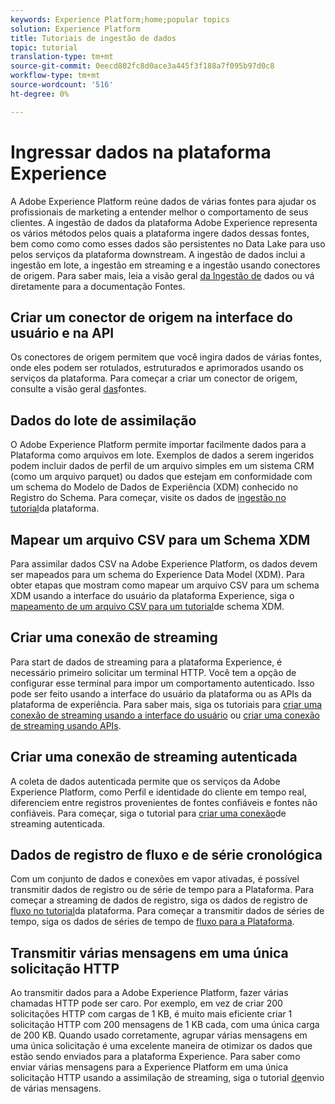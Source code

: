 ```yaml
---
keywords: Experience Platform;home;popular topics
solution: Experience Platform
title: Tutoriais de ingestão de dados
topic: tutorial
translation-type: tm+mt
source-git-commit: 0eecd802fc8d0ace3a445f3f188a7f095b97d0c8
workflow-type: tm+mt
source-wordcount: '516'
ht-degree: 0%

---
```



# Ingressar dados na plataforma Experience

A Adobe Experience Platform reúne dados de várias fontes para ajudar os profissionais de marketing a entender melhor o comportamento de seus clientes. A ingestão de dados da plataforma Adobe Experience representa os vários métodos pelos quais a plataforma ingere dados dessas fontes, bem como como como esses dados são persistentes no Data Lake para uso pelos serviços da plataforma downstream. A ingestão de dados inclui a ingestão em lote, a ingestão em streaming e a ingestão usando conectores de origem. Para saber mais, leia a visão geral [da Ingestão de](../ingestion/home.md) dados ou vá diretamente para a documentação [](../sources/home.md)Fontes.

## Criar um conector de origem na interface do usuário e na API

Os conectores de origem permitem que você ingira dados de várias fontes, onde eles podem ser rotulados, estruturados e aprimorados usando os serviços da plataforma. Para começar a criar um conector de origem, consulte a visão geral [das](../sources/home.md)fontes.

## Dados do lote de assimilação

O Adobe Experience Platform permite importar facilmente dados para a Plataforma como arquivos em lote. Exemplos de dados a serem ingeridos podem incluir dados de perfil de um arquivo simples em um sistema CRM (como um arquivo parquet) ou dados que estejam em conformidade com um schema do Modelo de Dados de Experiência (XDM) conhecido no Registro do Schema. Para começar, visite os dados de [ingestão no tutorial](../ingestion/tutorials/ingest-batch-data.md)da plataforma.

## Mapear um arquivo CSV para um Schema XDM

Para assimilar dados CSV na Adobe Experience Platform, os dados devem ser mapeados para um schema do Experience Data Model (XDM). Para obter etapas que mostram como mapear um arquivo CSV para um schema XDM usando a interface do usuário da plataforma Experience, siga o [mapeamento de um arquivo CSV para um tutorial](../ingestion/tutorials/map-a-csv-file.md)de schema XDM.

## Criar uma conexão de streaming

Para start de dados de streaming para a plataforma Experience, é necessário primeiro solicitar um terminal HTTP. Você tem a opção de configurar esse terminal para impor um comportamento autenticado. Isso pode ser feito usando a interface do usuário da plataforma ou as APIs da plataforma de experiência. Para saber mais, siga os tutoriais para [criar uma conexão de streaming usando a interface do usuário](../ingestion/tutorials/create-streaming-connection-ui.md) ou [criar uma conexão de streaming usando APIs](../ingestion/tutorials/create-streaming-connection.md).

## Criar uma conexão de streaming autenticada

A coleta de dados autenticada permite que os serviços da Adobe Experience Platform, como Perfil e identidade do cliente em tempo real, diferenciem entre registros provenientes de fontes confiáveis e fontes não confiáveis. Para começar, siga o tutorial para [criar uma conexão](../ingestion/tutorials/create-authenticated-streaming-connection.md)de streaming autenticada.

## Dados de registro de fluxo e de série cronológica

Com um conjunto de dados e conexões em vapor ativadas, é possível transmitir dados de registro ou de série de tempo para a Plataforma. Para começar a streaming de dados de registro, siga os dados de registro de [fluxo no tutorial](../ingestion/tutorials/streaming-record-data.md)da plataforma. Para começar a transmitir dados de séries de tempo, siga os dados de séries de tempo de [fluxo para a Plataforma](../ingestion/tutorials/streaming-time-series-data.md).

## Transmitir várias mensagens em uma única solicitação HTTP

Ao transmitir dados para a Adobe Experience Platform, fazer várias chamadas HTTP pode ser caro. Por exemplo, em vez de criar 200 solicitações HTTP com cargas de 1 KB, é muito mais eficiente criar 1 solicitação HTTP com 200 mensagens de 1 KB cada, com uma única carga de 200 KB. Quando usado corretamente, agrupar várias mensagens em uma única solicitação é uma excelente maneira de otimizar os dados que estão sendo enviados para a plataforma Experience. Para saber como enviar várias mensagens para a Experience Platform em uma única solicitação HTTP usando a assimilação de streaming, siga o tutorial [de](../ingestion/tutorials/streaming-multiple-messages.md)envio de várias mensagens.



